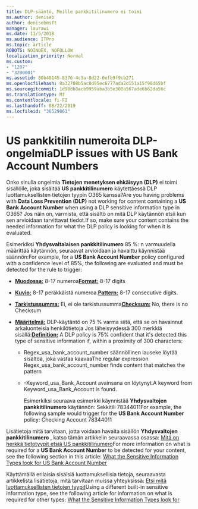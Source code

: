 ```yaml
---
title: DLP-sääntö, Meille pankkitilinumero ei toimi
ms.author: deniseb
author: denisebmsft
manager: laurawi
ms.date: 11/5/2018
ms.audience: ITPro
ms.topic: article
ROBOTS: NOINDEX, NOFOLLOW
localization_priority: Normal
ms.custom:
- "1287"
- "3200001"
ms.assetid: 80b40145-8376-4c3a-8d22-6efb9f9cb271
ms.openlocfilehash: 0a32708b5ac8d95ec6777ada2d151a15f90d65bf
ms.sourcegitcommit: 1d98db8acb9959aba3b5e308a567ade6b62da56c
ms.translationtype: MT
ms.contentlocale: fi-FI
ms.lasthandoff: 08/22/2019
ms.locfileid: "36529861"
---
```

# <a name="dlp-issues-with-us-bank-account-numbers"></a><span data-ttu-id="6e235-102">US pankkitilin numeroita DLP-ongelmia</span><span class="sxs-lookup"><span data-stu-id="6e235-102">DLP issues with US Bank Account Numbers</span></span>

<span data-ttu-id="6e235-103">Onko sinulla ongelmia **Tietojen menetyksen ehkäisyyn (DLP)** ei toimi sisällölle, joka sisältää **US pankkitilinumero** käytettäessä DLP luottamuksellisten tietojen tyypin O365 kanssa?</span><span class="sxs-lookup"><span data-stu-id="6e235-103">Are you having problems with **Data Loss Prevention (DLP)** not working for content containing a **US Bank Account Number** when using a DLP sensitive information type in O365?</span></span> <span data-ttu-id="6e235-104">Jos näin on, varmista, että sisältö on mitä DLP käytännön etsii kun sen arvioidaan tarvittavat tiedot.</span><span class="sxs-lookup"><span data-stu-id="6e235-104">If so, make sure your content contains the needed information for what the DLP policy is looking for when it is evaluated.</span></span>
  
<span data-ttu-id="6e235-105">Esimerkiksi **Yhdysvaltalaisen pankkitilinumero** 85 %: n varmuudella määrittää käytännön, seuraavat arvioidaan ja havaittu käynnistää säännön:</span><span class="sxs-lookup"><span data-stu-id="6e235-105">For example, for a **US Bank Account Number** policy configured with a confidence level of 85%, the following are evaluated and must be detected for the rule to trigger:</span></span>
  
- <span data-ttu-id="6e235-106">**[Muodossa:](https://docs.microsoft.com/office365/securitycompliance/what-the-sensitive-information-types-look-for#format-77)** 8-17 numeroa</span><span class="sxs-lookup"><span data-stu-id="6e235-106">**[Format:](https://docs.microsoft.com/office365/securitycompliance/what-the-sensitive-information-types-look-for#format-77)** 8-17 digits</span></span>

- <span data-ttu-id="6e235-107">**[Kuvio:](https://docs.microsoft.com/office365/securitycompliance/what-the-sensitive-information-types-look-for#pattern-77)** 8-17 peräkkäistä numeroa.</span><span class="sxs-lookup"><span data-stu-id="6e235-107">**[Pattern:](https://docs.microsoft.com/office365/securitycompliance/what-the-sensitive-information-types-look-for#pattern-77)** 8-17 consecutive digits.</span></span>

- <span data-ttu-id="6e235-108">**[Tarkistussumma:](https://docs.microsoft.com/office365/securitycompliance/what-the-sensitive-information-types-look-for#checksum-76)** Ei, ei ole tarkistussumma</span><span class="sxs-lookup"><span data-stu-id="6e235-108">**[Checksum:](https://docs.microsoft.com/office365/securitycompliance/what-the-sensitive-information-types-look-for#checksum-76)** No, there is no Checksum</span></span>

- <span data-ttu-id="6e235-109">**[Määritelmä:](https://docs.microsoft.com/office365/securitycompliance/what-the-sensitive-information-types-look-for)** DLP-käytäntö on 75 % varma siitä, että se on havainnut arkaluonteisia henkilötietoja Jos läheisyydessä 300 merkkiä sisällä:</span><span class="sxs-lookup"><span data-stu-id="6e235-109">**[Definition:](https://docs.microsoft.com/office365/securitycompliance/what-the-sensitive-information-types-look-for)** A DLP policy is 75% confident that it's detected this type of sensitive information if, within a proximity of 300 characters:</span></span>

  - <span data-ttu-id="6e235-110">Regex_usa_bank_account_number säännöllinen lauseke löytää sisältöä, joka vastaa kaavaa</span><span class="sxs-lookup"><span data-stu-id="6e235-110">The regular expression Regex_usa_bank_account_number finds content that matches the pattern</span></span>

  - <span data-ttu-id="6e235-111">-Keyword_usa_Bank_Account avainsana on löytynyt.</span><span class="sxs-lookup"><span data-stu-id="6e235-111">A keyword from Keyword_usa_Bank_Account is found.</span></span>

    <span data-ttu-id="6e235-112">Esimerkiksi seuraava esimerkki käynnistää **Yhdysvaltojen pankkitilinumero** käytännön: Sekkitili 78344011</span><span class="sxs-lookup"><span data-stu-id="6e235-112">For example, the following sample would trigger for the **US Bank Account Number** policy: Checking Account 78344011</span></span>

<span data-ttu-id="6e235-113">Lisätietoja mitä tarvitaan, jotta voidaan havaita sisällön **Yhdysvaltojen pankkitilinumero** , katso tämän artikkelin seuraavassa osassa: [Mitä on herkkä tietotyypit etsiä US pankkitilinumero](https://docs.microsoft.com/office365/securitycompliance/what-the-sensitive-information-types-look-for#us-bank-account-number)</span><span class="sxs-lookup"><span data-stu-id="6e235-113">For more information on what is required for a **US Bank Account Number** to be detected for your content, see the following section in this article: [What the Sensitive Information Types look for US Bank Account Number](https://docs.microsoft.com/office365/securitycompliance/what-the-sensitive-information-types-look-for#us-bank-account-number)</span></span>
  
<span data-ttu-id="6e235-114">Käyttämällä erilaisia sisäisiä luottamuksellisia tietoja, seuraavasta artikkelista lisätietoja, mitä tarvitaan muissa yhteyksissä: [Etsi mitä luottamuksellisten tietojen tyypit](https://docs.microsoft.com/office365/securitycompliance/what-the-sensitive-information-types-look-for)</span><span class="sxs-lookup"><span data-stu-id="6e235-114">Using a different built-in sensitive information type, see the following article for information on what is required for other types: [What the Sensitive Information Types look for](https://docs.microsoft.com/office365/securitycompliance/what-the-sensitive-information-types-look-for)</span></span>
  
